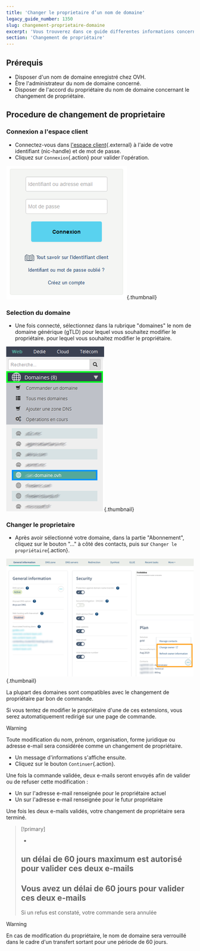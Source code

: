 ```yaml
---
title: 'Changer le proprietaire d’un nom de domaine'
legacy_guide_number: 1350
slug: changement-proprietaire-domaine
excerpt: 'Vous trouverez dans ce guide differentes informations concernant le changement de proprietaire d’un nom de domaine.'
section: 'Changement de propriétaire'
---
```


## Prérequis

- Disposer d'un nom de domaine enregistré chez OVH.
- Être l'administrateur du nom de domaine concerné.
- Disposer de l'accord du propriétaire du nom de domaine concernant le changement de propriétaire.

## Procedure de changement de proprietaire

### Connexion a l'espace client
- Connectez-vous dans [l'espace
client](https://www.ovh.com/manager/web){.external} à l'aide de votre identifiant (nic-handle) et de mot de passe.
- Cliquez sur `Connexion`{.action} pour valider l'opération.


![hosting](images/3638.png){.thumbnail}


### Selection du domaine
- Une fois connecté, sélectionnez dans la rubrique "domaines" le nom de domaine générique (gTLD) pour lequel vous souhaitez modifier le propriétaire. pour lequel vous souhaitez modifier le propriétaire.


![hosting](images/3639.png){.thumbnail}


### Changer le proprietaire
- Après avoir sélectionné votre domaine, dans la partie "Abonnement", cliquez sur le bouton "..." à côté des contacts, puis sur `Changer le propriétaire`{.action}.


![hosting](images/3652-2.png){.thumbnail}


La plupart des domaines sont compatibles avec le changement de propriétaire par bon de commande.

Si vous tentez de modifier le propriétaire d'une de ces extensions, vous serez automatiquement redirigé sur une page de commande.



> [!warning]
>
> Toute modification du nom, prénom, organisation, forme juridique ou adresse e-mail sera
> considérée comme un changement de propriétaire.
> 

- Un message d'informations s'affiche ensuite.
- Cliquez sur le bouton `Continuer`{.action}.

Une fois la commande validée, deux e-mails seront envoyés afin de valider ou de refuser cette modification :

- Un sur l'adresse e-mail renseignée pour le propriétaire actuel
- Un sur l'adresse e-mail renseignée pour le futur propriétaire

Une fois les deux e-mails validés, votre changement de propriétaire sera terminé.



> [!primary]
>
> - 
> un délai de 60 jours maximum est autorisé pour valider ces deux e-mails
> - 
> Vous avez un délai de 60 jours pour valider ces deux e-mails
> - 
> Si un refus est constaté, votre commande sera annulée
> 
> 



> [!warning]
>
> En cas de modification du propriétaire, le nom de domaine sera
> verrouillé dans le cadre d'un transfert sortant pour une période de 60 jours.
> 

